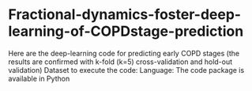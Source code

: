 # Fractional-dynamics-foster-deep-learning-of-COPDstage-prediction
Here are the deep-learning code for predicting early COPD stages (the results are confirmed with k-fold (k=5) cross-validation and hold-out validation)
Dataset to execute the code: 
Language: The code package is available in Python

